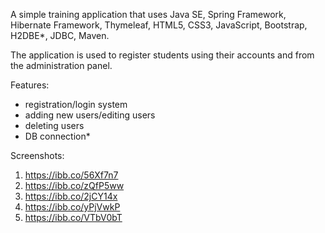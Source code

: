 A simple training application that uses Java SE, Spring Framework, Hibernate Framework, Thymeleaf, HTML5, CSS3, JavaScript, Bootstrap, H2DBE*, JDBC, Maven.

The application is used to register students using their accounts and from the administration panel.

Features:

- registration/login system
- adding new users/editing users
- deleting users
- DB connection*

Screenshots:

1. https://ibb.co/56Xf7n7
2. https://ibb.co/zQfP5ww
3. https://ibb.co/2jCY14x
4. https://ibb.co/yPjVwkP
5. https://ibb.co/VTbV0bT
